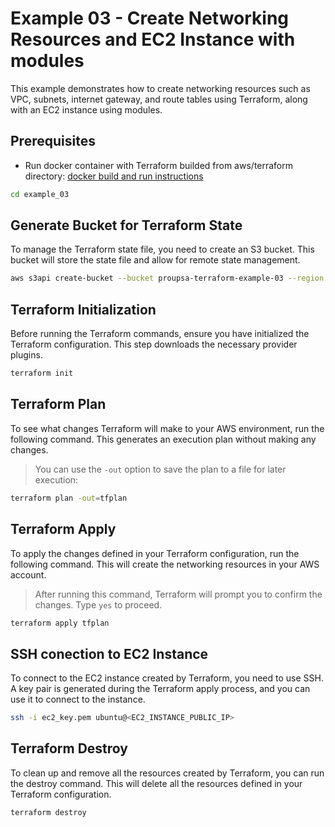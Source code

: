 # Example 03 - Create Networking Resources and EC2 Instance with modules

This example demonstrates how to create networking resources such as VPC, subnets, internet gateway, and route tables using Terraform, along with an EC2 instance using modules.

## Prerequisites

- Run docker container with Terraform builded from aws/terraform directory: [docker build and run instructions](../README.md)

```bash
cd example_03
```

## Generate Bucket for Terraform State

To manage the Terraform state file, you need to create an S3 bucket. This bucket will store the state file and allow for remote state management.

```bash
aws s3api create-bucket --bucket proupsa-terraform-example-03 --region eu-west-1 --create-bucket-configuration LocationConstraint=eu-west-1
```

## Terraform Initialization

Before running the Terraform commands, ensure you have initialized the Terraform configuration. This step downloads the necessary provider plugins.

```bash
terraform init
```

## Terraform Plan

To see what changes Terraform will make to your AWS environment, run the following command. This generates an execution plan without making any changes.

> You can use the `-out` option to save the plan to a file for later execution:

```bash
terraform plan -out=tfplan
```

## Terraform Apply

To apply the changes defined in your Terraform configuration, run the following command. This will create the networking resources in your AWS account.

> After running this command, Terraform will prompt you to confirm the changes. Type `yes` to proceed.

```bash
terraform apply tfplan
```

## SSH conection to EC2 Instance

To connect to the EC2 instance created by Terraform, you need to use SSH. A key pair is generated during the Terraform apply process, and you can use it to connect to the instance.

```bash
ssh -i ec2_key.pem ubuntu@<EC2_INSTANCE_PUBLIC_IP>
```

## Terraform Destroy

To clean up and remove all the resources created by Terraform, you can run the destroy command. This will delete all the resources defined in your Terraform configuration.

```bash
terraform destroy
```
